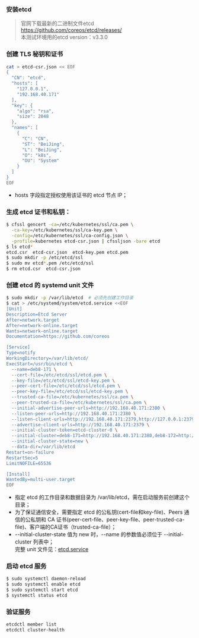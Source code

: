 ### 安装etcd
> 官网下载最新的二进制文件etcd https://github.com/coreos/etcd/releases/ <br/>
> 本测试环境用的etcd version：v3.3.0

### 创建 TLS 秘钥和证书
```bash
cat > etcd-csr.json << EOF
{
  "CN": "etcd",
  "hosts": [
    "127.0.0.1",
    "192.168.40.171"
  ],
  "key": {
    "algo": "rsa",
    "size": 2048
  },
  "names": [
    {
      "C": "CN",
      "ST": "BeiJing",
      "L": "BeiJing",
      "O": "k8s",
      "OU": "System"
    }
  ]
}
EOF
```
+ hosts 字段指定授权使用该证书的 etcd 节点 IP；
### 生成 etcd 证书和私钥：
```bash
$ cfssl gencert -ca=/etc/kubernetes/ssl/ca.pem \
  -ca-key=/etc/kubernetes/ssl/ca-key.pem \
  -config=/etc/kubernetes/ssl/ca-config.json \
  -profile=kubernetes etcd-csr.json | cfssljson -bare etcd
$ ls etcd*
etcd.csr  etcd-csr.json  etcd-key.pem etcd.pem
$ sudo mkdir -p /etc/etcd/ssl
$ sudo mv etcd*.pem /etc/etcd/ssl
$ rm etcd.csr  etcd-csr.json
```
### 创建 etcd 的 systemd unit 文件
```bash
$ sudo mkdir -p /var/lib/etcd  # 必须先创建工作目录
$ cat > /etc/systemd/system/etcd.service <<EOF
[Unit]
Description=Etcd Server
After=network.target
After=network-online.target
Wants=network-online.target
Documentation=https://github.com/coreos

[Service]
Type=notify
WorkingDirectory=/var/lib/etcd/
ExecStart=/usr/bin/etcd \
  --name=deb8-171 \
  --cert-file=/etc/etcd/ssl/etcd.pem \
  --key-file=/etc/etcd/ssl/etcd-key.pem \
  --peer-cert-file=/etc/etcd/ssl/etcd.pem \
  --peer-key-file=/etc/etcd/ssl/etcd-key.pem \
  --trusted-ca-file=/etc/kubernetes/ssl/ca.pem \
  --peer-trusted-ca-file=/etc/kubernetes/ssl/ca.pem \
  --initial-advertise-peer-urls=http://192.168.40.171:2380 \
  --listen-peer-urls=http://192.168.40.171:2380 \
  --listen-client-urls=http://192.168.40.171:2379,http://127.0.0.1:2379 \
  --advertise-client-urls=http://192.168.40.171:2379 \
  --initial-cluster-token=etcd-cluster-0 \
  --initial-cluster=deb8-171=http://192.168.40.171:2380,deb8-172=http://192.168.40.172:2380,deb8-173=http://192.168.40.173:2380\
  --initial-cluster-state=new \
  --data-dir=/var/lib/etcd
Restart=on-failure
RestartSec=5
LimitNOFILE=65536

[Install]
WantedBy=multi-user.target
EOF
```
+ 指定 etcd 的工作目录和数据目录为 /var/lib/etcd，需在启动服务前创建这个目录；
+ 为了保证通信安全，需要指定 etcd 的公私钥(cert-file和key-file)、Peers 通信的公私钥和 CA 证书(peer-cert-file、peer-key-file、peer-trusted-ca-file)、客户端的CA证书（trusted-ca-file）；
+ --initial-cluster-state 值为 new 时，--name 的参数值必须位于 --initial-cluster 列表中；<br/>
完整 unit 文件见：[etcd.service](https://github.com/alejo194/kubernetes-az/blob/master/systemd/etcd.service)

### 启动 etcd 服务
```bash
$ sudo systemctl daemon-reload
$ sudo systemctl enable etcd
$ sudo systemctl start etcd
$ systemctl status etcd
```
### 验证服务
```bash
etcdctl member list 
etcdctl cluster-health
```
